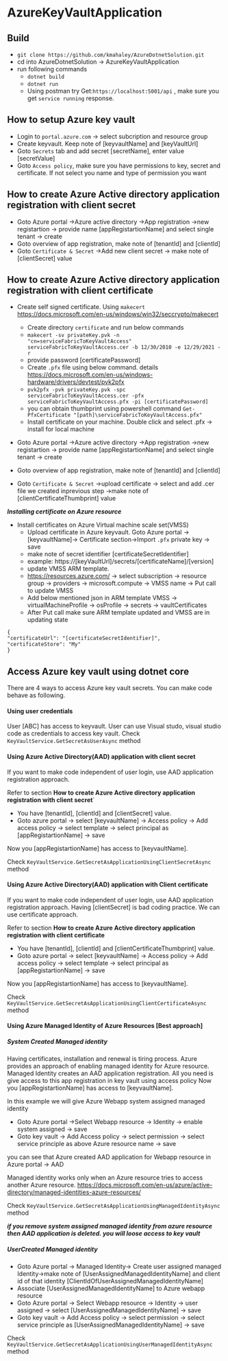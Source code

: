 ﻿# AzureKeyVaultApplication

## Build

  - `git clone https://github.com/kmahaley/AzureDotnetSolution.git`
  - cd into AzureDotnetSolution -> AzureKeyVaultApplication
  - run following commands
    - `dotnet build`
    - `dotnet run`
    - Using postman try Get:`https://localhost:5001/api` , make sure you get `service running` response.

## How to setup Azure key vault

  - Login to `portal.azure.com` -> select subcription and resource group
  - Create keyvault. Keep note of [keyvaultName] and [keyVaultUrl]
  - Goto `Secrets` tab and add secret [secretName], enter value [secretValue]
  - Goto `Access policy`, make sure you have permissions to key, secret and certificate. If not select you name and  type of permission you want

## How to create Azure Active directory application registration with client secret

  - Goto Azure portal ->Azure active directory ->App registration ->new registartion -> provide name [appRegistartionName] and select single tenant -> create
  - Goto overview of app registration, make note of [tenantId] and [clientId]
  - Goto `Certificate & Secret` ->Add new client secret -> make note of [clientSecret] value

## How to create Azure Active directory application registration with client certificate

  - Create self signed certificate. Using `makecert` https://docs.microsoft.com/en-us/windows/win32/seccrypto/makecert
    - Create directory `certificate` and run below commands
    - `makecert -sv privateKey.pvk -n "cn=serviceFabricToKeyVaultAccess" serviceFabricToKeyVaultAccess.cer -b 12/30/2010 -e 12/29/2021 -r`
    - provide password [certificatePassword]
    - Create `.pfx` file using below command. details https://docs.microsoft.com/en-us/windows-hardware/drivers/devtest/pvk2pfx
    - `pvk2pfx -pvk privateKey.pvk -spc serviceFabricToKeyVaultAccess.cer -pfx serviceFabricToKeyVaultAccess.pfx -pi [certificatePassword]`
    - you can obtain thumbprint using powershell command `Get-PfxCertificate "[path]\serviceFabricToKeyVaultAccess.pfx"`
    - Install certificate on your machine. Double click and select .pfx -> install for local machine 
    
  - Goto Azure portal ->Azure active directory ->App registration ->new registartion -> provide name [appRegistartionName] and select single tenant -> create
  - Goto overview of app registration, make note of [tenantId] and [clientId]
  - Goto `Certificate & Secret` ->upload certificate -> select and add .cer file we created inprevious step ->make note of [clientCertificateThumbprint] value
  
***Installing certificate on Azure resource***

  - Install certificates on Azure Virtual machine scale set(VMSS)
    - Upload certificate in Azure keyvault. Goto Azure portal ->[keyvaultName]-> Certificate section->Import `.pfx` private key -> save
    - make note of secret identifier [certificateSecretIdentifier] 
    - example: https://[keyVaultUrl]/secrets/[certificateName]/[version]
    - update VMSS ARM template.
    - https://resources.azure.com/ -> select subscription -> resource group -> providers -> microsoft.compute -> VMSS name -> Put call to update VMSS
    - Add below mentioned json in ARM template VMSS -> virtualMachineProfile -> osProfile -> secrets -> vaultCertificates
    - After Put call make sure ARM template updated and VMSS are in updating state

```
{
"certificateUrl": "[certificateSecretIdentifier]",
"certificateStore": "My"
}
```

## Access Azure key vault using dotnet core

There are 4 ways to access Azure key vault secrets. You can make code behave as following.

#### Using user credentials

 User [ABC] has access to keyvault. User can use Visual studo, visual studio code as credentials to access key vault.
 Check `KeyVaultService.GetSecretAsUserAsync` method
 

#### Using Azure Active Directory(AAD) application with client secret

 If you want to make code independent of user login, use AAD application registration approach.
 
 Refer to section <b>How to create Azure Active directory application registration with client secret</b>`

  - You have [tenantId], [clientId] and [clientSecret] value.
  - Goto azure portal -> select [keyvaultName] -> Access policy -> Add access policy -> select template -> select principal as [appRegistartionName] -> save

 Now you [appRegistartionName] has access to [keyvaultName].

 Check `KeyVaultService.GetSecretAsApplicationUsingClientSecretAsync` method
 

#### Using Azure Active Directory(AAD) application with Client certificate

 If you want to make code independent of user login, use AAD application registration approach.
 Having [clientSecret] is bad coding practice. We can use certificate approach.
 
 Refer to section <b>How to create Azure Active directory application registration with client certificate</b> 

  - You have [tenantId], [clientId] and [clientCertificateThumbprint] value.
  - Goto azure portal -> select [keyvaultName] -> Access policy -> Add access policy -> select template -> select principal as [appRegistartionName] -> save
  
 Now you [appRegistartionName] has access to [keyvaultName]. 

 Check `KeyVaultService.GetSecretAsApplicationUsingClientCertificateAsync` method

#### Using Azure Managed Identity of Azure Resources [Best approach]

##### System Created Managed identity

 Having certificates, installation and renewal is tiring process. Azure provides an approach of enabling managed identity for Azure resource.
 Managed Identity creates an AAD application registration. All you need is give access to this app registration in key vault using access policy
 Now you [appRegistartionName] has access to [keyvaultName].

 In this example we will give Azure Webapp system assigned managed identity

  - Goto Azure portal ->Select Webapp resource -> Identity -> enable system assigned -> save
  - Goto key vault -> Add Access policy -> select permission -> select service principle as above Azure resource name -> save
  
 you can see that Azure created AAD application for Webapp resource in Azure portal -> AAD

 Managed identity works only when an Azure resource tries to access another Azure resource. https://docs.microsoft.com/en-us/azure/active-directory/managed-identities-azure-resources/

 Check `KeyVaultService.GetSecretAsApplicationUsingManagedIdentityAsync` method

***if you remove system assigned managed identity from azure resource then AAD application is deleted. you will loose access to key vault***

##### UserCreated Managed identity

  - Goto Azure portal -> Managed Identity-> Create user assigned managed Identity->make note of [UserAssignedManagedIdentityName] and client id of that identity [ClientIdOfUserAssignedManagedIdentityName]
  - Associate [UserAssignedManagedIdentityName] to Azure webapp resource 
  - Goto Azure portal -> Select Webapp resource -> Identity -> user assigned -> select [UserAssignedManagedIdentityName] -> save
  - Goto key vault -> Add Access policy -> select permission -> select service principle as [UserAssignedManagedIdentityName] -> save

 Check `KeyVaultService.GetSecretAsApplicationUsingUserManagedIdentityAsync` method